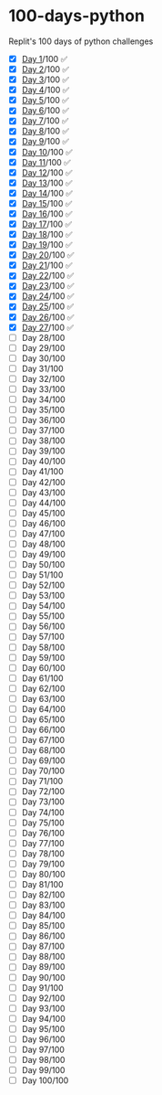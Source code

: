 # 100-days-python
Replit's 100 days of python challenges

 - [x] [Day 1]()/100 ✅
 - [x] [Day 2]()/100 ✅
 - [x] [Day 3]()/100 ✅
 - [x] [Day 4]()/100 ✅
 - [x] [Day 5]()/100 ✅
 - [x] [Day 6]()/100 ✅
 - [x] [Day 7]()/100 ✅
 - [x] [Day 8]()/100 ✅
 - [x] [Day 9]()/100 ✅
 - [x] [Day 10]()/100 ✅
 - [x] [Day 11]()/100 ✅
 - [x] [Day 12](https://github.com/vorthkor/100-days-python/tree/day-12-debug)/100 ✅
 - [x] [Day 13](https://github.com/vorthkor/100-days-python/tree/day-13-challenge-grade)/100 ✅
 - [x] [Day 14](https://github.com/vorthkor/100-days-python/tree/day-14-challenge-rockpaperscissors)/100 ✅
 - [x] [Day 15](https://github.com/vorthkor/100-days-python/tree/day-15-loops)/100 ✅
 - [x] [Day 16](https://github.com/vorthkor/100-days-python/tree/day-16-while-loop)/100 ✅
 - [x] [Day 17](https://github.com/vorthkor/100-days-python/tree/day-17-loops)/100 ✅
 - [x] [Day 18](https://github.com/vorthkor/100-days-python/tree/day-18-loops)/100 ✅
 - [x] [Day 19](https://github.com/vorthkor/100-days-python/tree/day-19-loops)/100 ✅
 - [x] [Day 20](https://github.com/vorthkor/100-days-python/tree/day-20-loops)/100 ✅
 - [x] [Day 21](https://github.com/vorthkor/100-days-python/tree/day-21-loops-challenge)/100 ✅
 - [x] [Day 22](https://github.com/vorthkor/100-days-python/tree/day-22-libraries)/100 ✅
 - [x] [Day 23](https://github.com/vorthkor/100-days-python/tree/day-23-subroutines)/100 ✅
 - [x] [Day 24](https://github.com/vorthkor/100-days-python/tree/day-24-parameters)/100 ✅
 - [x] [Day 25](https://github.com/vorthkor/100-days-python/tree/day-25-return)/100 ✅
 - [x] [Day 26](https://replit.com/@vorthkor/day26100-days-of-code-Music-Player?v=1)/100 ✅
 - [x] [Day 27](https://replit.com/@vorthkor/day-27100-days-of-code-Character-generator?v=1)/100 ✅
 - [ ] Day 28/100
 - [ ] Day 29/100
 - [ ] Day 30/100
 - [ ] Day 31/100
 - [ ] Day 32/100
 - [ ] Day 33/100
 - [ ] Day 34/100
 - [ ] Day 35/100
 - [ ] Day 36/100
 - [ ] Day 37/100
 - [ ] Day 38/100
 - [ ] Day 39/100
 - [ ] Day 40/100
 - [ ] Day 41/100
 - [ ] Day 42/100
 - [ ] Day 43/100
 - [ ] Day 44/100
 - [ ] Day 45/100
 - [ ] Day 46/100
 - [ ] Day 47/100
 - [ ] Day 48/100
 - [ ] Day 49/100
 - [ ] Day 50/100
 - [ ] Day 51/100
 - [ ] Day 52/100
 - [ ] Day 53/100
 - [ ] Day 54/100
 - [ ] Day 55/100
 - [ ] Day 56/100
 - [ ] Day 57/100
 - [ ] Day 58/100
 - [ ] Day 59/100
 - [ ] Day 60/100
 - [ ] Day 61/100
 - [ ] Day 62/100
 - [ ] Day 63/100
 - [ ] Day 64/100
 - [ ] Day 65/100
 - [ ] Day 66/100
 - [ ] Day 67/100
 - [ ] Day 68/100
 - [ ] Day 69/100
 - [ ] Day 70/100
 - [ ] Day 71/100
 - [ ] Day 72/100
 - [ ] Day 73/100
 - [ ] Day 74/100
 - [ ] Day 75/100
 - [ ] Day 76/100
 - [ ] Day 77/100
 - [ ] Day 78/100
 - [ ] Day 79/100
 - [ ] Day 80/100
 - [ ] Day 81/100
 - [ ] Day 82/100
 - [ ] Day 83/100
 - [ ] Day 84/100
 - [ ] Day 85/100
 - [ ] Day 86/100
 - [ ] Day 87/100
 - [ ] Day 88/100
 - [ ] Day 89/100
 - [ ] Day 90/100
 - [ ] Day 91/100
 - [ ] Day 92/100
 - [ ] Day 93/100
 - [ ] Day 94/100
 - [ ] Day 95/100
 - [ ] Day 96/100
 - [ ] Day 97/100
 - [ ] Day 98/100
 - [ ] Day 99/100
 - [ ] Day 100/100
